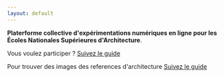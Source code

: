 ```yaml
---
layout: default
---
```


**Platerforme collective d'expérimentations numériques en ligne pour les Écoles Nationales Supérieures d'Architecture**. 

Vous voulez participer ? [Suivez le guide](another-page)

Pour trouver des images des references d'architecture [Suivez le guide](another-page2)

